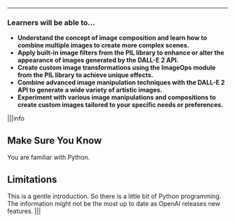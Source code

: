 ---

### Learners will be able to...
- **Understand the concept of image composition and learn how to combine multiple images to create more complex scenes.**
- **Apply built-in image filters from the PIL library to enhance or alter the appearance of images generated by the DALL-E 2 API.**
- **Create custom image transformations using the ImageOps module from the PIL library to achieve unique effects.**
- **Combine advanced image manipulation techniques with the DALL-E 2 API to generate a wide variety of artistic images.**
- **Experiment with various image manipulations and compositions to create custom images tailored to your specific needs or preferences.**


|||info
## Make Sure You Know
You are familiar with Python.

## Limitations
This is a gentle introduction. So there is a little bit of Python programming. The information might not be the most up to date as OpenAI releases new features.
|||